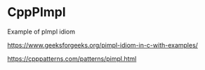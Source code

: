 # CppPImpl
Example of pImpl idiom

https://www.geeksforgeeks.org/pimpl-idiom-in-c-with-examples/

https://cpppatterns.com/patterns/pimpl.html
